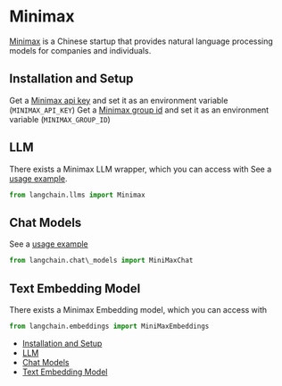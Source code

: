 # Minimax

[Minimax](https://api.minimax.chat) is a Chinese startup that provides natural language processing models
for companies and individuals.

## Installation and Setup[​](#installation-and-setup "Direct link to Installation and Setup")

Get a [Minimax api key](https://api.minimax.chat/user-center/basic-information/interface-key) and set it as an environment variable (`MINIMAX_API_KEY`)
Get a [Minimax group id](https://api.minimax.chat/user-center/basic-information) and set it as an environment variable (`MINIMAX_GROUP_ID`)

## LLM[​](#llm "Direct link to LLM")

There exists a Minimax LLM wrapper, which you can access with
See a [usage example](/docs/modules/model_io/models/llms/integrations/minimax.html).

```python
from langchain.llms import Minimax  

```

## Chat Models[​](#chat-models "Direct link to Chat Models")

See a [usage example](/docs/modules/model_io/models/chat/integrations/minimax.html)

```python
from langchain.chat\_models import MiniMaxChat  

```

## Text Embedding Model[​](#text-embedding-model "Direct link to Text Embedding Model")

There exists a Minimax Embedding model, which you can access with

```python
from langchain.embeddings import MiniMaxEmbeddings  

```

- [Installation and Setup](#installation-and-setup)
- [LLM](#llm)
- [Chat Models](#chat-models)
- [Text Embedding Model](#text-embedding-model)
